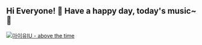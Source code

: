 ## Hi Everyone! 👋 Have a happy day, today's music~ :musical_note:

[![아이유IU - above the time](https://img.youtube.com/vi/4qOT_Aw9IgM/sddefault.jpg)](https://www.youtube.com/watch?4qOT_Aw9IgM)

<!--
**choijisoo-94/choijisoo-94** is a ✨ _special_ ✨ repository because its `README.md` (this file) appears on your GitHub profile.

Here are some ideas to get you started:

- 🔭 I’m currently working on ...
- 🌱 I’m currently learning ...
- 👯 I’m looking to collaborate on ...
- 🤔 I’m looking for help with ...
- 💬 Ask me about ...
- 📫 How to reach me: ...
- 😄 Pronouns: ...
- ⚡ Fun fact: ...
-->

